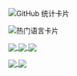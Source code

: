 ![GitHub 统计卡片](https://github-readme-stats.vercel.app/api?username=csheng-github&count_private=true&show_icons=true&theme=radical)

![热门语言卡片](https://github-readme-stats.vercel.app/api/top-langs/?username=csheng-github)

<!-- Github 项目卡片 -->
<p>
  <a href="https://github.com/csheng-github/vue3-element-admin">
    <img align="center" src="https://github-readme-stats.vercel.app/api/pin/?username=csheng-github&repo=vue3-element-admin" />
  </a>
  <a href="https://github.com/csheng-github/v3-admin-vite">
    <img align="center" src="https://github-readme-stats.vercel.app/api/pin/?username=csheng-github&repo=v3-admin-vite" />
  </a>
  <a href="https://github.com/csheng-github/heimahr">
    <img align="center" src="https://github-readme-stats.vercel.app/api/pin/?username=csheng-github&repo=heimahr" />
  </a>
</p>

<p>
  <a href="https://github.com/csheng-github/vue-element-admin">
    <img align="center" src="https://github-readme-stats.vercel.app/api/pin/?username=csheng-github&repo=vue-element-admin" />
  </a>
  <a href="https://github.com/csheng-github/vue-admin-template">
    <img align="center" src="https://github-readme-stats.vercel.app/api/pin/?username=csheng-github&repo=vue-admin-template" />
  </a>
</p>
